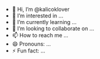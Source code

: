 - 👋 Hi, I’m @kalicoklover
- 👀 I’m interested in ...
- 🌱 I’m currently learning ...
- 💞️ I’m looking to collaborate on ...
- 📫 How to reach me ...
- 😄 Pronouns: ...
- ⚡ Fun fact: ...

<!---
kalicoklover/kalicoklover is a ✨ special ✨ repository because its `README.md` (this file) appears on your GitHub profile.
You can click the Preview link to take a look at your changes.
--->
